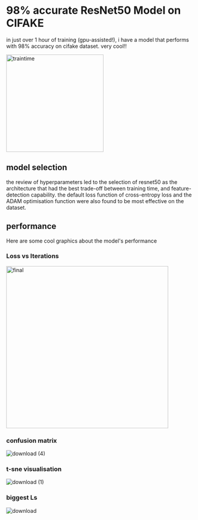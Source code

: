 # 98% accurate ResNet50 Model on CIFAKE

in just over 1 hour of training (gpu-assisted!), i have a model that performs with 98% accuracy on cifake dataset. very cool!!

<img width="260" alt="traintime" src="https://github.com/gp-rgb/gp-rgb.github.io/assets/131956221/50da9d78-e9b7-4129-9d08-bfea6b59c594">

## model selection

the review of hyperparameters led to the selection of resnet50 as the architecture that had the best trade-off between training time, and feature-detection capability. the default loss function of cross-entropy loss and the ADAM optimisation function were also found to be most effective on the dataset.

## performance

Here are some cool graphics about the model's performance

### Loss vs Iterations

<img width="433" alt="final" src="https://github.com/gp-rgb/gp-rgb.github.io/assets/131956221/8a507497-a71a-4248-a53c-db8cfa2156b8">

### confusion matrix

![download (4)](https://github.com/gp-rgb/gp-rgb.github.io/assets/131956221/90ac3493-ff7b-4c5c-b4c2-79c68289e6b3)


### t-sne visualisation

![download (1)](https://github.com/gp-rgb/gp-rgb.github.io/assets/131956221/926df391-113b-4560-8f05-c88e8949f371)

### biggest Ls

![download](https://github.com/gp-rgb/gp-rgb.github.io/assets/131956221/1ecae3a7-85d3-4ef5-84c2-572e8b57fe30)
